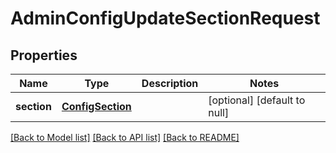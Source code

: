 # AdminConfigUpdateSectionRequest
## Properties

Name | Type | Description | Notes
------------ | ------------- | ------------- | -------------
**section** | [**ConfigSection**](ConfigSection.md) |  | [optional] [default to null]

[[Back to Model list]](../README.md#documentation-for-models) [[Back to API list]](../README.md#documentation-for-api-endpoints) [[Back to README]](../README.md)

